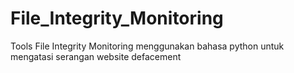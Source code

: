 # File_Integrity_Monitoring
 Tools File Integrity Monitoring menggunakan bahasa python untuk mengatasi serangan website defacement
